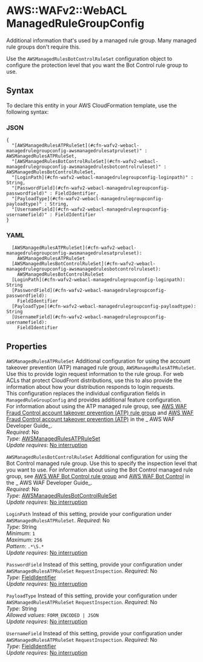 # AWS::WAFv2::WebACL ManagedRuleGroupConfig<a name="aws-properties-wafv2-webacl-managedrulegroupconfig"></a>

Additional information that's used by a managed rule group\. Many managed rule groups don't require this\.

Use the `AWSManagedRulesBotControlRuleSet` configuration object to configure the protection level that you want the Bot Control rule group to use\.

## Syntax<a name="aws-properties-wafv2-webacl-managedrulegroupconfig-syntax"></a>

To declare this entity in your AWS CloudFormation template, use the following syntax:

### JSON<a name="aws-properties-wafv2-webacl-managedrulegroupconfig-syntax.json"></a>

```
{
  "[AWSManagedRulesATPRuleSet](#cfn-wafv2-webacl-managedrulegroupconfig-awsmanagedrulesatpruleset)" : AWSManagedRulesATPRuleSet,
  "[AWSManagedRulesBotControlRuleSet](#cfn-wafv2-webacl-managedrulegroupconfig-awsmanagedrulesbotcontrolruleset)" : AWSManagedRulesBotControlRuleSet,
  "[LoginPath](#cfn-wafv2-webacl-managedrulegroupconfig-loginpath)" : String,
  "[PasswordField](#cfn-wafv2-webacl-managedrulegroupconfig-passwordfield)" : FieldIdentifier,
  "[PayloadType](#cfn-wafv2-webacl-managedrulegroupconfig-payloadtype)" : String,
  "[UsernameField](#cfn-wafv2-webacl-managedrulegroupconfig-usernamefield)" : FieldIdentifier
}
```

### YAML<a name="aws-properties-wafv2-webacl-managedrulegroupconfig-syntax.yaml"></a>

```
  [AWSManagedRulesATPRuleSet](#cfn-wafv2-webacl-managedrulegroupconfig-awsmanagedrulesatpruleset):
    AWSManagedRulesATPRuleSet
  [AWSManagedRulesBotControlRuleSet](#cfn-wafv2-webacl-managedrulegroupconfig-awsmanagedrulesbotcontrolruleset):
    AWSManagedRulesBotControlRuleSet
  [LoginPath](#cfn-wafv2-webacl-managedrulegroupconfig-loginpath): String
  [PasswordField](#cfn-wafv2-webacl-managedrulegroupconfig-passwordfield):
    FieldIdentifier
  [PayloadType](#cfn-wafv2-webacl-managedrulegroupconfig-payloadtype): String
  [UsernameField](#cfn-wafv2-webacl-managedrulegroupconfig-usernamefield):
    FieldIdentifier
```

## Properties<a name="aws-properties-wafv2-webacl-managedrulegroupconfig-properties"></a>

`AWSManagedRulesATPRuleSet` <a name="cfn-wafv2-webacl-managedrulegroupconfig-awsmanagedrulesatpruleset"></a>
Additional configuration for using the account takeover prevention \(ATP\) managed rule group, `AWSManagedRulesATPRuleSet`\. Use this to provide login request information to the rule group\. For web ACLs that protect CloudFront distributions, use this to also provide the information about how your distribution responds to login requests\.  
This configuration replaces the individual configuration fields in `ManagedRuleGroupConfig` and provides additional feature configuration\.  
For information about using the ATP managed rule group, see [AWS WAF Fraud Control account takeover prevention \(ATP\) rule group](https://docs.aws.amazon.com/waf/latest/developerguide/aws-managed-rule-groups-atp.html) and [AWS WAF Fraud Control account takeover prevention \(ATP\)](https://docs.aws.amazon.com/waf/latest/developerguide/waf-atp.html) in the _ AWS WAF Developer Guide_\.  
_Required_: No  
_Type_: [AWSManagedRulesATPRuleSet](aws-properties-wafv2-webacl-awsmanagedrulesatpruleset.md)  
_Update requires_: [No interruption](https://docs.aws.amazon.com/AWSCloudFormation/latest/UserGuide/using-cfn-updating-stacks-update-behaviors.html#update-no-interrupt)

`AWSManagedRulesBotControlRuleSet` <a name="cfn-wafv2-webacl-managedrulegroupconfig-awsmanagedrulesbotcontrolruleset"></a>
Additional configuration for using the Bot Control managed rule group\. Use this to specify the inspection level that you want to use\. For information about using the Bot Control managed rule group, see [AWS WAF Bot Control rule group](https://docs.aws.amazon.com/waf/latest/developerguide/aws-managed-rule-groups-bot.html) and [AWS WAF Bot Control](https://docs.aws.amazon.com/waf/latest/developerguide/waf-bot-control.html) in the _ AWS WAF Developer Guide_\.  
_Required_: No  
_Type_: [AWSManagedRulesBotControlRuleSet](aws-properties-wafv2-webacl-awsmanagedrulesbotcontrolruleset.md)  
_Update requires_: [No interruption](https://docs.aws.amazon.com/AWSCloudFormation/latest/UserGuide/using-cfn-updating-stacks-update-behaviors.html#update-no-interrupt)

`LoginPath` <a name="cfn-wafv2-webacl-managedrulegroupconfig-loginpath"></a>
Instead of this setting, provide your configuration under `AWSManagedRulesATPRuleSet`\.
_Required_: No  
_Type_: String  
_Minimum_: `1`  
_Maximum_: `256`  
_Pattern_: `.*\S.*`  
_Update requires_: [No interruption](https://docs.aws.amazon.com/AWSCloudFormation/latest/UserGuide/using-cfn-updating-stacks-update-behaviors.html#update-no-interrupt)

`PasswordField` <a name="cfn-wafv2-webacl-managedrulegroupconfig-passwordfield"></a>
Instead of this setting, provide your configuration under `AWSManagedRulesATPRuleSet` `RequestInspection`\.
_Required_: No  
_Type_: [FieldIdentifier](aws-properties-wafv2-webacl-fieldidentifier.md)  
_Update requires_: [No interruption](https://docs.aws.amazon.com/AWSCloudFormation/latest/UserGuide/using-cfn-updating-stacks-update-behaviors.html#update-no-interrupt)

`PayloadType` <a name="cfn-wafv2-webacl-managedrulegroupconfig-payloadtype"></a>
Instead of this setting, provide your configuration under `AWSManagedRulesATPRuleSet` `RequestInspection`\.
_Required_: No  
_Type_: String  
_Allowed values_: `FORM_ENCODED | JSON`  
_Update requires_: [No interruption](https://docs.aws.amazon.com/AWSCloudFormation/latest/UserGuide/using-cfn-updating-stacks-update-behaviors.html#update-no-interrupt)

`UsernameField` <a name="cfn-wafv2-webacl-managedrulegroupconfig-usernamefield"></a>
Instead of this setting, provide your configuration under `AWSManagedRulesATPRuleSet` `RequestInspection`\.
_Required_: No  
_Type_: [FieldIdentifier](aws-properties-wafv2-webacl-fieldidentifier.md)  
_Update requires_: [No interruption](https://docs.aws.amazon.com/AWSCloudFormation/latest/UserGuide/using-cfn-updating-stacks-update-behaviors.html#update-no-interrupt)
